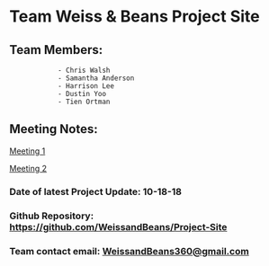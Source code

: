 # Team Weiss & Beans Project Site

## Team Members:
                - Chris Walsh
                - Samantha Anderson
                - Harrison Lee
                - Dustin Yoo
                - Tien Ortman


## Meeting Notes:
   [Meeting 1](https://docs.google.com/document/d/1D12ltyVHgUaxlGNnLVo0QXVNrJpJh_CvgHj76eHiq7Q/edit?usp=sharing)
   
   [Meeting 2]()


### Date of latest Project Update: 10-18-18

### Github Repository: https://github.com/WeissandBeans/Project-Site

### Team contact email: WeissandBeans360@gmail.com
